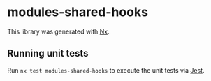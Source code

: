 # modules-shared-hooks

This library was generated with [Nx](https://nx.dev).

## Running unit tests

Run `nx test modules-shared-hooks` to execute the unit tests via [Jest](https://jestjs.io).
